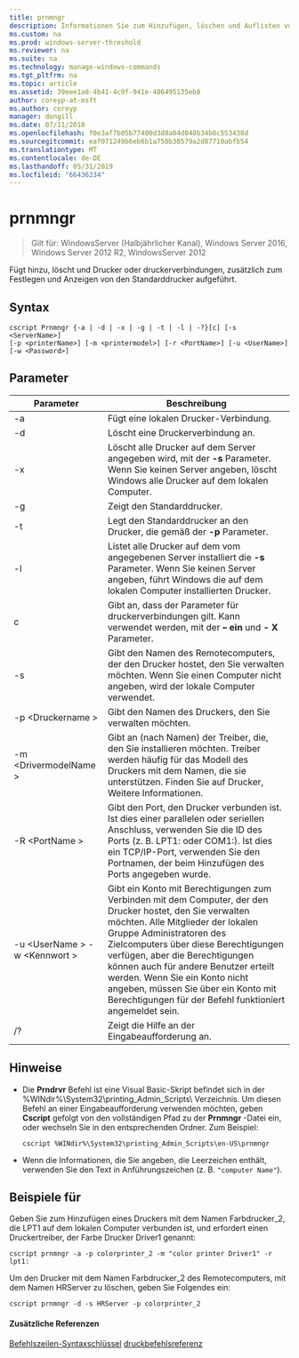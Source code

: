 ```yaml
---
title: prnmngr
description: Informationen Sie zum Hinzufügen, löschen und Auflisten von Druckern und Verbindungen.
ms.custom: na
ms.prod: windows-server-threshold
ms.reviewer: na
ms.suite: na
ms.technology: manage-windows-commands
ms.tgt_pltfrm: na
ms.topic: article
ms.assetid: 39eee1a8-4b41-4c9f-941e-486495135eb8
author: coreyp-at-msft
ms.author: coreyp
manager: dongill
ms.date: 07/11/2018
ms.openlocfilehash: f0e3af7b05b77400d3d8a04d048b34b8c553438d
ms.sourcegitcommit: eaf071249b6eb6b1a758b38579a2d87710abfb54
ms.translationtype: MT
ms.contentlocale: de-DE
ms.lasthandoff: 05/31/2019
ms.locfileid: "66436234"
---
```

# <a name="prnmngr"></a>prnmngr

>Gilt für: WindowsServer (Halbjährlicher Kanal), Windows Server 2016, Windows Server 2012 R2, WindowsServer 2012

Fügt hinzu, löscht und Drucker oder druckerverbindungen, zusätzlich zum Festlegen und Anzeigen von den Standarddrucker aufgeführt.

## <a name="syntax"></a>Syntax
```
cscript Prnmngr {-a | -d | -x | -g | -t | -l | -?}[c] [-s <ServerName>] 
[-p <printerName>] [-m <printermodel>] [-r <PortName>] [-u <UserName>] 
[-w <Password>]
```

## <a name="parameters"></a>Parameter

|           Parameter           |                                                                                                                                                                                        Beschreibung                                                                                                                                                                                        |
|-------------------------------|-------------------------------------------------------------------------------------------------------------------------------------------------------------------------------------------------------------------------------------------------------------------------------------------------------------------------------------------------------------------------------------------|
|              -a               |                                                                                                                                                                             Fügt eine lokalen Drucker-Verbindung.                                                                                                                                                                              |
|              -d               |                                                                                                                                                                               Löscht eine Druckerverbindung an.                                                                                                                                                                               |
|              -x               |                                                                                                               Löscht alle Drucker auf dem Server angegeben wird, mit der **-s** Parameter. Wenn Sie keinen Server angeben, löscht Windows alle Drucker auf dem lokalen Computer.                                                                                                               |
|              -g               |                                                                                                                                                                               Zeigt den Standarddrucker.                                                                                                                                                                               |
|              -t               |                                                                                                                                                        Legt den Standarddrucker an den Drucker, die gemäß der **-p** Parameter.                                                                                                                                                         |
|              -l               |                                                                                                         Listet alle Drucker auf dem vom angegebenen Server installiert die **-s** Parameter. Wenn Sie keinen Server angeben, führt Windows die auf dem lokalen Computer installierten Drucker.                                                                                                         |
|               c               |                                                                                                                                      Gibt an, dass der Parameter für druckerverbindungen gilt. Kann verwendet werden, mit der **– ein** und **- X** Parameter.                                                                                                                                      |
|        -s <ServerName>        |                                                                                                                  Gibt den Namen des Remotecomputers, der den Drucker hostet, den Sie verwalten möchten. Wenn Sie einen Computer nicht angeben, wird der lokale Computer verwendet.                                                                                                                  |
|       -p \<Druckername >       |                                                                                                                                                                Gibt den Namen des Druckers, den Sie verwalten möchten.                                                                                                                                                                 |
|     -m \<DrivermodelName >     |                                                                                                          Gibt an (nach Namen) der Treiber, die, den Sie installieren möchten. Treiber werden häufig für das Modell des Druckers mit dem Namen, die sie unterstützen. Finden Sie auf Drucker, Weitere Informationen.                                                                                                           |
|        -R \<PortName >         |                                                                         Gibt den Port, den Drucker verbunden ist. Ist dies einer parallelen oder seriellen Anschluss, verwenden Sie die ID des Ports (z. B. LPT1: oder COM1:). Ist dies ein TCP/IP-Port, verwenden Sie den Portnamen, der beim Hinzufügen des Ports angegeben wurde.                                                                          |
| -u \<UserName > -w \<Kennwort > | Gibt ein Konto mit Berechtigungen zum Verbinden mit dem Computer, der den Drucker hostet, den Sie verwalten möchten. Alle Mitglieder der lokalen Gruppe Administratoren des Zielcomputers über diese Berechtigungen verfügen, aber die Berechtigungen können auch für andere Benutzer erteilt werden. Wenn Sie ein Konto nicht angeben, müssen Sie über ein Konto mit Berechtigungen für der Befehl funktioniert angemeldet sein. |
|              /?               |                                                                                                                                                                           Zeigt die Hilfe an der Eingabeaufforderung an.                                                                                                                                                                            |

## <a name="remarks"></a>Hinweise
-   Die **Prndrvr** Befehl ist eine Visual Basic-Skript befindet sich in der %WINdir%\System32\printing_Admin_Scripts\\ <language> Verzeichnis. Um diesen Befehl an einer Eingabeaufforderung verwenden möchten, geben **Cscript** gefolgt von den vollständigen Pfad zu der **Prnmngr** -Datei ein, oder wechseln Sie in den entsprechenden Ordner. Zum Beispiel:
    ```
    cscript %WINdir%\System32\printing_Admin_Scripts\en-US\prnmngr
    ```
-   Wenn die Informationen, die Sie angeben, die Leerzeichen enthält, verwenden Sie den Text in Anführungszeichen (z. B. `"computer Name"`).

## <a name="BKMK_examples"></a>Beispiele für
Geben Sie zum Hinzufügen eines Druckers mit dem Namen Farbdrucker_2, die LPT1 auf dem lokalen Computer verbunden ist, und erfordert einen Druckertreiber, der Farbe Drucker Driver1 genannt:
```
cscript prnmngr -a -p colorprinter_2 -m "color printer Driver1" -r lpt1:
```
Um den Drucker mit dem Namen Farbdrucker_2 des Remotecomputers, mit dem Namen HRServer zu löschen, geben Sie Folgendes ein:
```
cscript prnmngr -d -s HRServer -p colorprinter_2 
```

#### <a name="additional-references"></a>Zusätzliche Referenzen
[Befehlszeilen-Syntaxschlüssel](command-line-syntax-key.md)
[druckbefehlsreferenz](print-command-reference.md)
